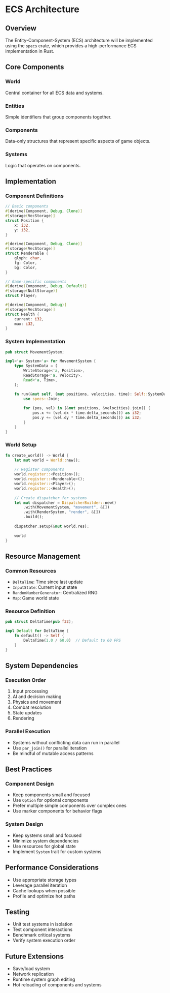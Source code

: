 # ECS Architecture

## Overview
The Entity-Component-System (ECS) architecture will be implemented using the `specs` crate, which provides a high-performance ECS implementation in Rust.

## Core Components

### World
Central container for all ECS data and systems.

### Entities
Simple identifiers that group components together.

### Components
Data-only structures that represent specific aspects of game objects.

### Systems
Logic that operates on components.

## Implementation

### Component Definitions
```rust
// Basic components
#[derive(Component, Debug, Clone)]
#[storage(VecStorage)]
struct Position {
    x: i32,
    y: i32,
}

#[derive(Component, Debug, Clone)]
#[storage(VecStorage)]
struct Renderable {
    glyph: char,
    fg: Color,
    bg: Color,
}

// Game-specific components
#[derive(Component, Debug, Default)]
#[storage(NullStorage)]
struct Player;

#[derive(Component, Debug)]
#[storage(VecStorage)]
struct Health {
    current: i32,
    max: i32,
}
```

### System Implementation
```rust
pub struct MovementSystem;

impl<'a> System<'a> for MovementSystem {
    type SystemData = (
        WriteStorage<'a, Position>,
        ReadStorage<'a, Velocity>,
        Read<'a, Time>,
    );

    fn run(&mut self, (mut positions, velocities, time): Self::SystemData) {
        use specs::Join;
        
        for (pos, vel) in (&mut positions, &velocities).join() {
            pos.x += (vel.dx * time.delta_seconds()) as i32;
            pos.y += (vel.dy * time.delta_seconds()) as i32;
        }
    }
}
```

### World Setup
```rust
fn create_world() -> World {
    let mut world = World::new();
    
    // Register components
    world.register::<Position>();
    world.register::<Renderable>();
    world.register::<Player>();
    world.register::<Health>();
    
    // Create dispatcher for systems
    let mut dispatcher = DispatcherBuilder::new()
        .with(MovementSystem, "movement", &[])
        .with(RenderSystem, "render", &[])
        .build();
    
    dispatcher.setup(&mut world.res);
    
    world
}
```

## Resource Management

### Common Resources
- `DeltaTime`: Time since last update
- `InputState`: Current input state
- `RandomNumberGenerator`: Centralized RNG
- `Map`: Game world state

### Resource Definition
```rust
pub struct DeltaTime(pub f32);

impl Default for DeltaTime {
    fn default() -> Self {
        DeltaTime(1.0 / 60.0)  // Default to 60 FPS
    }
}
```

## System Dependencies

### Execution Order
1. Input processing
2. AI and decision making
3. Physics and movement
4. Combat resolution
5. State updates
6. Rendering

### Parallel Execution
- Systems without conflicting data can run in parallel
- Use `par_join()` for parallel iteration
- Be mindful of mutable access patterns

## Best Practices

### Component Design
- Keep components small and focused
- Use `Option` for optional components
- Prefer multiple simple components over complex ones
- Use marker components for behavior flags

### System Design
- Keep systems small and focused
- Minimize system dependencies
- Use resources for global state
- Implement `System` trait for custom systems

## Performance Considerations
- Use appropriate storage types
- Leverage parallel iteration
- Cache lookups when possible
- Profile and optimize hot paths

## Testing
- Unit test systems in isolation
- Test component interactions
- Benchmark critical systems
- Verify system execution order

## Future Extensions
- Save/load system
- Network replication
- Runtime system graph editing
- Hot reloading of components and systems
